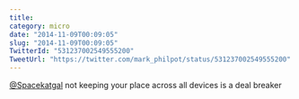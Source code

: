 ```yaml
---
title: 
category: micro
date: "2014-11-09T00:09:05"
slug: "2014-11-09T00:09:05"
TwitterId: "531237002549555200"
TweetUrl: "https://twitter.com/mark_philpot/status/531237002549555200"
---
```


[@Spacekatgal](https://twitter.com/Spacekatgal) not keeping your place across
all devices is a deal breaker
